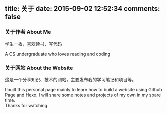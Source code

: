 title: 关于
date: 2015-09-02 12:52:34
comments: false
---
### 关于作者 About Me
  学生一枚，喜欢读书、写代码  

  A CS undergraduate who loves reading and coding   

### 关于网站 About the Website
  这是一个分享知识、技术的网站，主要发布我的学习笔记和项目等。  

  I built this personal page mainly to learn how to build a website using Github Page and Hexo. I will share some notes and projects of my own in my spare time.  
  Thanks for watching.
